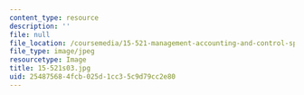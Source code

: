 ```yaml
---
content_type: resource
description: ''
file: null
file_location: /coursemedia/15-521-management-accounting-and-control-spring-2003/254875684fcb025d1cc35c9d79cc2e80_15-521s03.jpg
file_type: image/jpeg
resourcetype: Image
title: 15-521s03.jpg
uid: 25487568-4fcb-025d-1cc3-5c9d79cc2e80
---
```

